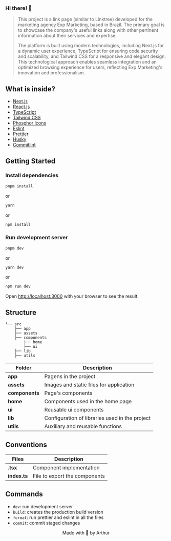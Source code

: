 ### Hi there! 👋

> This project is a link page (similar to Linktree) developed for the marketing agency Exp Marketing, based in Brazil. The primary goal is to showcase the company's useful links along with other pertinent information about their services and expertise.
>
> The platform is built using modern technologies, including Next.js for a dynamic user experience, TypeScript for ensuring code security and scalability, and Tailwind CSS for a responsive and elegant design. This technological approach enables seamless integration and an optimized browsing experience for users, reflecting Exp Marketing's innovation and professionalism.

## What is inside?

-   [Next.js](https://nextjs.org/docs)
-   [React.js](https://reactjs.org)
-   [TypeScript](https://www.typescriptlang.org)
-   [Tailwind CSS](https://tailwindcss.com/)
-   [Phosphor Icons](https://phosphoricons.com/)
-   [Eslint](https://eslint.org)
-   [Prettier](https://prettier.io)
-   [Husky](https://github.com/typicode/husky)
-   [Commitlint](https://commitlint.js.org/#/)

## Getting Started

### Install dependencies

```bash
pnpm install
```

or

```bash
yarn
```

or

```bash
npm install
```

### Run development server

```bash
pnpm dev
```

or

```bash
yarn dev
```

or

```bash
npm run dev
```

Open [http://localhost:3000](http://localhost:3000) with your browser to see the result.

## Structure

```
└── src
    ├── app
    ├── assets
    ├── components
        ├── home
        ├── ui
    ├── lib
    ├── utils
```

| Folder         | Description                                    |
| -------------- | ---------------------------------------------- |
| **app**        | Pagens in the project                          |
| **assets**     | Images and static files for application        |
| **components** | Page's components                              |
| **home**       | Components used in the home page               |
| **ui**         | Reusable ui components                         |
| **lib**        | Configuration of libraries used in the project |
| **utils**      | Auxiliary and reusable functions               |

## Conventions

| Files        | Description                   |
| ------------ | ----------------------------- |
| **.tsx**     | Component implementation      |
| **index.ts** | File to export the components |

## Commands

-   `dev`: run development server
-   `build`: creates the production build version
-   `format`: run prettier and eslint in all the files
-   `commit`: commit staged changes

<p align="center">Made with 🤍 by Arthur</p>
